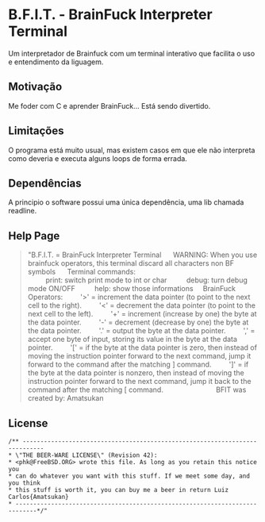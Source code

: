 # B.F.I.T. - BrainFuck Interpreter Terminal

Um interpretador de Brainfuck com um terminal interativo que facilita o uso e entendimento da liguagem.

## Motivação

Me foder com C e aprender BrainFuck... Está sendo divertido.

## Limitações

O programa está muito usual, mas existem casos em que ele não interpreta como deveria e executa alguns loops de forma errada.

## Dependências

A principio o software possui uma única dependência, uma lib chamada readline.

## Help Page

>"B.F.I.T. = BrainFuck Interpreter Terminal
>&nbsp;&nbsp;&nbsp;&nbsp;   WARNING: When you use brainfuck operators, this terminal discard all characters non BF symbols
>&nbsp;&nbsp;&nbsp;&nbsp;   Terminal commands:    
>&nbsp;&nbsp;&nbsp;&nbsp;&nbsp;&nbsp;&nbsp;&nbsp; print: switch print mode to int or char
>&nbsp;&nbsp;&nbsp;&nbsp;&nbsp;&nbsp;&nbsp;&nbsp; debug: turn debug mode ON/OFF
>&nbsp;&nbsp;&nbsp;&nbsp;&nbsp;&nbsp;&nbsp;&nbsp; help: show those informations
>&nbsp;&nbsp;&nbsp;&nbsp;BrainFuck Operators:
>&nbsp;&nbsp;&nbsp;&nbsp;&nbsp;&nbsp;&nbsp;&nbsp;'>' = increment the data pointer (to point to the next cell to the right).
>&nbsp;&nbsp;&nbsp;&nbsp;&nbsp;&nbsp;&nbsp;&nbsp;'<' = decrement the data pointer (to point to the next cell to the left).
>&nbsp;&nbsp;&nbsp;&nbsp;&nbsp;&nbsp;&nbsp;&nbsp;'+' = increment (increase by one) the byte at the data pointer.
>&nbsp;&nbsp;&nbsp;&nbsp;&nbsp;&nbsp;&nbsp;&nbsp;'-' = decrement (decrease by one) the byte at the data pointer.
>&nbsp;&nbsp;&nbsp;&nbsp;&nbsp;&nbsp;&nbsp;&nbsp;'.' = output the byte at the data pointer.
>&nbsp;&nbsp;&nbsp;&nbsp;&nbsp;&nbsp;&nbsp;&nbsp;',' = accept one byte of input, storing its value in the byte at the data pointer.
>&nbsp;&nbsp;&nbsp;&nbsp;&nbsp;&nbsp;&nbsp;&nbsp;'[' = if the byte at the data pointer is zero, then instead of moving the instruction pointer forward to the next command, jump it forward to the command after the matching ] command.
>&nbsp;&nbsp;&nbsp;&nbsp;&nbsp;&nbsp;&nbsp;&nbsp;']' = if the byte at the data pointer is nonzero, then instead of moving the instruction pointer forward to the next command, jump it back to the command after the matching [ command.
>&nbsp;&nbsp;&nbsp;&nbsp;&nbsp;&nbsp;&nbsp;&nbsp;&nbsp;&nbsp;&nbsp;&nbsp;&nbsp;&nbsp;&nbsp;&nbsp;&nbsp;&nbsp;&nbsp;&nbsp;
>&nbsp;&nbsp;&nbsp;&nbsp;   BFIT was created by: Amatsukan

## License
    /** ----------------------------------------------------------------------------
    * \"THE BEER-WARE LICENSE\" (Revision 42):
    * <phk@FreeBSD.ORG> wrote this file. As long as you retain this notice you
    * can do whatever you want with this stuff. If we meet some day, and you think
    * this stuff is worth it, you can buy me a beer in return Luiz Carlos{Amatsukan}
    * ----------------------------------------------------------------------------*/"
